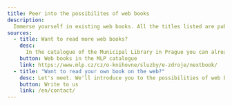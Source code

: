 ```yaml
---
title: Peer into the possibilites of web books
description:
  Immerse yourself in existing web books. All the titles listed are published under a free license. Just click and read right away!
sources:
  - title: Want to read more web books?
    desc:
      In the catalogue of the Municipal Library in Prague you can already find over 50 titles from the Czech, Slovak and world literature.
    button: Web books in the MLP catalogue
    link: https://www.mlp.cz/cz/o-knihovne/sluzby/e-zdroje/nextbook/
  - title: "Want to read your own book on the web?"
    desc: Let's meet. We'll introduce you to the possibilities of web books in depth and discuss how we can work together.
    button: Write to us
    link: /en/contact/
---
```

